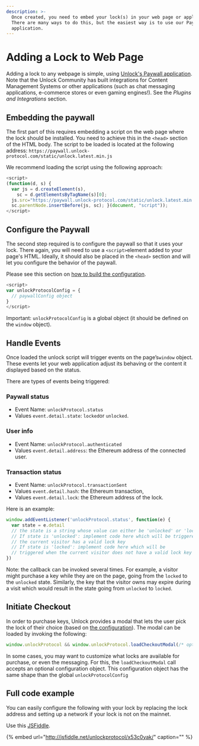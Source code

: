 ```yaml
---
description: >-
  Once created, you need to embed your lock(s) in your web page or application.
  There are many ways to do this, but the easiest way is to use our Paywall
  application.
---
```


# Adding a Lock to Web Page

Adding a lock to any webpage is simple, using [Unlock's Paywall application](https://paywall.unlock-protocol.com/). Note that the Unlock Community has built integrations for Content Management Systems or other applications \(such as chat messaging applications, e-commerce stores or even gaming engines!\). See the _Plugins and Integrations_ section.

## Embedding the paywall

The first part of this requires embedding a script on the web page where the lock should be installed. You need to achieve this in the `​<head>` section of the HTML body. The script to be loaded is located at the following address: `https://paywall.unlock-protocol.com/static/unlock.latest.min.js`

We recommend loading the script using the following approach:

```javascript
<script>
(function(d, s) {
  var js = d.createElement(s),
    sc = d.getElementsByTagName(s)[0];
  js.src="https://paywall.unlock-protocol.com/static/unlock.latest.min.js";
  sc.parentNode.insertBefore(js, sc); }(document, "script"));
</script>
```

## Configure the Paywall

The second step required is to configure the paywall so that it uses your lock. There again, you will need to use a `<script>`element added to your page's HTML. Ideally, it should also be placed in the ​`<head>`​ section and will let you configure the behavior of the paywall.

Please see this section on [how to build the configuration](configuring-checkout.md).

```javascript
<script>
var unlockProtocolConfig = {
  // paywallConfig object 
}
</script>
```

Important: `​unlockProtocolConfig​` is a global object \(it should be defined on the `window` object\).

## Handle Events

Once loaded the unlock script will trigger events on the page’s ​`window`​ object. These events let your web application adjust its behaving or the content it displayed based on the status.

There are types of events being triggered:

### Paywall status

* Event Name: `unlockProtocol.status`
* Values `event.detail.state`:  `locked`or `unlocked`.

### User info

* Event Name: `unlockProtocol.authenticated`
* Values `event.detail.address`:  the Ethereum address of the connected user.

### Transaction status

* Event Name:  `unlockProtocol.transactionSent`
* Values `event.detail.hash`:  the Ethereum transaction,
* Values `event.detail.lock`:  the Ethereum address of the lock.

Here is an example:

```javascript
window.addEventListener('unlockProtocol.status', function(e) {
  var state = e.detail
  // the state is a string whose value can either be 'unlocked' or 'locked'...
  // If state is 'unlocked': implement code here which will be triggered when 
  // the current visitor has a valid lock key  
  // If state is 'locked': implement code here which will be
  // triggered when the current visitor does not have a valid lock key
})
```

Note: the callback can be invoked several times. For example, a visitor might purchase a key while they are on the page, going from the `locked` to the `unlocked` state. Similarly, the key that the visitor owns may expire during a visit which would result in the state going from `unlocked` to `locked`.

## Initiate Checkout

In order to purchase keys, Unlock provides a modal that lets the user pick the lock of their choice \(based on [the configuration](configuring-checkout.md)\). The modal can be loaded by invoking the following:

```javascript
window.unlockProtocol && window.unlockProtocol.loadCheckoutModal(/* optional configuration*/)
```

In some cases, you may want to customize what locks are available for purchase, or even the messaging. For this, the `loadCheckoutModal` call accepts an optional configuration object. This configuration object has the same shape than the global `unlockProtocolConfig`

## Full code example

You can easily configure the following with your lock by replacing the lock address and setting up a network if your lock is not on the mainnet.

Use this [JSFiddle](https://jsfiddle.net/unlockprotocol/x53c0yak/).

{% embed url="http://jsfiddle.net/unlockprotocol/x53c0yak/" caption="" %}

